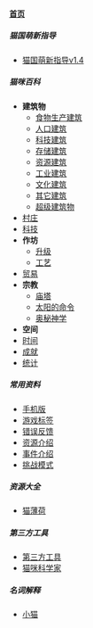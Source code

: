 
#### [首页](?file=home-首页)

##### 猫国萌新指导
- [猫国萌新指导v1.4](?file=000-猫国萌新指导/01-猫国萌新指导v1.4 "猫国萌新指导v1.4")

##### 猫咪百科
- **建筑物**
    - [食物生产建筑](?file=001-猫咪百科/01-建筑物/01-食物生产建筑 "食物生产建筑")
    - [人口建筑](?file=001-猫咪百科/01-建筑物/02-人口建筑 "人口建筑")
    - [科技建筑](?file=001-猫咪百科/01-建筑物/03-科技建筑 "科技建筑")
    - [存储建筑](?file=001-猫咪百科/01-建筑物/04-存储建筑 "存储建筑")
    - [资源建筑](?file=001-猫咪百科/01-建筑物/05-资源建筑 "资源建筑")
    - [工业建筑](?file=001-猫咪百科/01-建筑物/06-工业建筑 "工业建筑")
    - [文化建筑](?file=001-猫咪百科/01-建筑物/07-文化建筑 "文化建筑")
    - [其它建筑](?file=001-猫咪百科/01-建筑物/08-其它建筑 "其它建筑")
    - [超级建筑物](?file=001-猫咪百科/01-建筑物/09-超级建筑物 "超级建筑物")
- [村庄](?file=001-猫咪百科/02-村庄 "村庄")
- [科技](?file=001-猫咪百科/03-科技 "科技")
- **作坊**
    - [升级](?file=001-猫咪百科/04-作坊/01-升级 "升级")
    - [工艺](?file=001-猫咪百科/04-作坊/02-工艺 "工艺")
- [贸易](?file=001-猫咪百科/05-贸易 "贸易")
- **宗教**
    - [庙塔](?file=001-猫咪百科/06-宗教/001-庙塔 "庙塔")
    - [太阳的命令](?file=001-猫咪百科/06-宗教/002-太阳的命令 "太阳的命令")
    - [奥秘神学](?file=001-猫咪百科/06-宗教/003-奥秘神学 "奥秘神学")
- **空间**
- [时间](?file=001-猫咪百科/08-时间 "时间")
- [成就](?file=001-猫咪百科/09-成就 "成就")
- [统计](?file=001-猫咪百科/10-统计 "统计")

##### 常用资料
- [手机版](?file=002-常用资料/002-手机版 "手机版")
- [游戏标签](?file=002-常用资料/003-游戏标签 "游戏标签")
- [错误反馈](?file=002-常用资料/004-错误反馈 "错误反馈")
- [资源介绍](?file=002-常用资料/005-资源介绍 "资源介绍")
- [事件介绍](?file=002-常用资料/006-事件介绍 "事件介绍")
- [挑战模式](?file=002-常用资料/007-挑战模式 "挑战模式")

##### 资源大全
- [猫薄荷](?file=003-资源大全/01-猫薄荷 "猫薄荷")

##### 第三方工具
- [第三方工具](?file=004-第三方工具/01-第三方工具 "第三方工具")
- [猫咪科学家](?file=004-第三方工具/02-猫咪科学家 "猫咪科学家")

##### 名词解释
- [小猫](?file=005-名词解释/01-小猫 "小猫")
